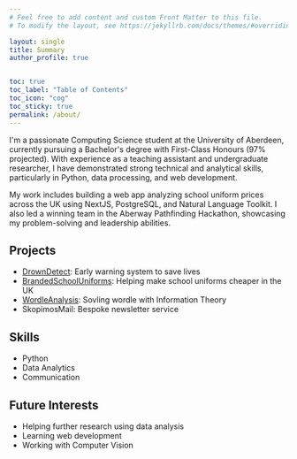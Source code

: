 ```yaml
---
# Feel free to add content and custom Front Matter to this file.
# To modify the layout, see https://jekyllrb.com/docs/themes/#overriding-theme-defaults

layout: single
title: Summary
author_profile: true


toc: true
toc_label: "Table of Contents"
toc_icon: "cog"
toc_sticky: true
permalink: /about/
---
```

I'm a passionate Computing Science student at the University of Aberdeen, currently pursuing a Bachelor's degree with First-Class Honours (97% projected). With experience as a teaching assistant and undergraduate researcher, I have demonstrated strong technical and analytical skills, particularly in Python, data processing, and web development.

My work includes building a web app analyzing school uniform prices across the UK using NextJS, PostgreSQL, and Natural Language Toolkit. I also led a winning team in the Aberway Pathfinding Hackathon, showcasing my problem-solving and leadership abilities.

## Projects
- [DrownDetect](https://github.com/CodeTheCity/Team_Yodo): Early warning system to save lives
- [BrandedSchoolUniforms](https://github.com/CodeTheCity/BrandedSchoolUniforms): Helping make school uniforms cheaper in the UK
- [WordleAnalysis](https://github.com/royhritaban/WordleAnalysis): Sovling wordle with Information Theory
- SkopimosMail: Bespoke newsletter service

## Skills
- Python
- Data Analytics
- Communication

## Future Interests
- Helping further research using data analysis
- Learning web development
- Working with Computer Vision
